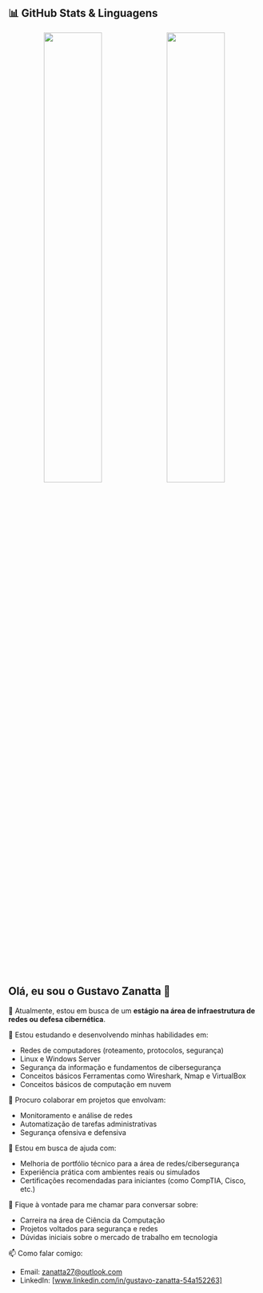 ## 📊 GitHub Stats & Linguagens

<p align="center">
  <img src="https://github-readme-stats.vercel.app/api?username=ZanattaN&show_icons=true&theme=radical" width="48%"/>
  <img src="https://github-readme-stats.vercel.app/api/top-langs/?username=ZanattaN&layout=compact&theme=radical" width="48%"/>
</p>



## Olá, eu sou o Gustavo Zanatta 👋

🔭 Atualmente, estou em busca de um **estágio na área de infraestrutura de redes ou defesa cibernética**.

🌱 Estou estudando e desenvolvendo minhas habilidades em:
- Redes de computadores (roteamento, protocolos, segurança)
- Linux e Windows Server
- Segurança da informação e fundamentos de cibersegurança
- Conceitos básicos Ferramentas como Wireshark, Nmap e VirtualBox
- Conceitos básicos de computação em nuvem

👯 Procuro colaborar em projetos que envolvam:
- Monitoramento e análise de redes
- Automatização de tarefas administrativas
- Segurança ofensiva e defensiva 

🤔 Estou em busca de ajuda com:
- Melhoria de portfólio técnico para a área de redes/cibersegurança
- Experiência prática com ambientes reais ou simulados
- Certificações recomendadas para iniciantes (como CompTIA, Cisco, etc.)

💬 Fique à vontade para me chamar para conversar sobre:
- Carreira na área de Ciência da Computação
- Projetos voltados para segurança e redes
- Dúvidas iniciais sobre o mercado de trabalho em tecnologia

📫 Como falar comigo:
- Email: zanatta27@outlook.com
- LinkedIn: [www.linkedin.com/in/gustavo-zanatta-54a152263]



